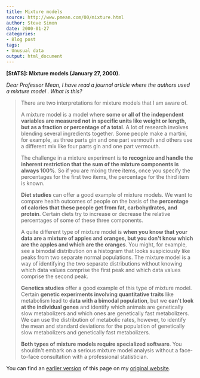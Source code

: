 ```yaml
---
title: Mixture models
source: http://www.pmean.com/00/mixture.html
author: Steve Simon
date: 2000-01-27
categories:
- Blog post
tags:
- Unusual data
output: html_document
---
```

****[StATS]:** Mixture models (January 27, 2000).**

*Dear Professor Mean, I have read a journal article where the authors
used a mixture model . What is this?*

> There are two interpretations for mixture models that I am aware of.
>
> A mixture model is a model where **some or all of the independent
> variables are measured not in specific units like weight or length,
> but as a fraction or percentage of a total**. A lot of research
> involves blending several ingredients together. Some people make a
> martini, for example, as three parts gin and one part vermouth and
> others use a different mix like four parts gin and one part vermouth.
>
> The challenge in a mixture experiment is **to recognize and handle the
> inherent restriction that the sum of the mixture components is always
> 100%**. So if you are mixing three items, once you specify the
> percentages for the first two items, the percentage for the third item
> is known.
>
> **Diet studies** can offer a good example of mixture models. We want
> to compare health outcomes of people on the basis of the **percentage
> of calories that these people get from fat, carbohydrates, and
> protein**. Certain diets try to increase or decrease the relative
> percentages of some of these three components.
>
> A quite different type of mixture model is **when you know that your
> data are a mixture of apples and oranges, but you don't know which
> are the apples and which are the oranges**. You might, for example,
> see a bimodal distribution on a histogram that looks suspiciously like
> peaks from two separate normal populations. The mixture model is a way
> of identifying the two separate distributions without knowing which
> data values comprise the first peak and which data values comprise the
> second peak.
>
> **Genetics studies** offer a good example of this type of mixture
> model. Certain **genetic experiments involving quantitative traits**
> like metabolism lead to **data with a bimodal population**, but we
> **can't look at the individual genes** and identify which animals are
> genetically slow metabolizers and which ones are genetically fast
> metabolizers. We can use the distribution of metabolic rates, however,
> to identify the mean and standard deviations for the population of
> genetically slow metabolizers and genetically fast metabolizers.
>
> **Both types of mixture models require specialized software**. You
> shouldn't embark on a serious mixture model analysis without a
> face-to-face consultation with a professional statistician.

You can find an [earlier version][sim1] of this page on my [original website][sim2].

[sim1]: http://www.pmean.com/00/mixture.html
[sim2]: http://www.pmean.com/original_site.html
